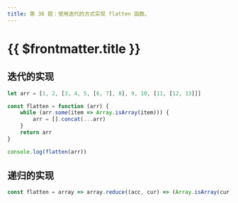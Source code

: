 ```yaml
---
title: 第 36 题：使用迭代的方式实现 flatten 函数。
---
```


# {{ $frontmatter.title }}

## 迭代的实现
```js
let arr = [1, 2, [3, 4, 5, [6, 7], 8], 9, 10, [11, [12, 13]]]

const flatten = function (arr) {
    while (arr.some(item => Array.isArray(item))) {
        arr = [].concat(...arr)
    }
    return arr
}

console.log(flatten(arr))
```

## 递归的实现
```js
const flatten = array => array.reduce((acc, cur) => (Array.isArray(cur) ? [...acc, ...flatten(cur)] : [...acc, cur]), [])
```